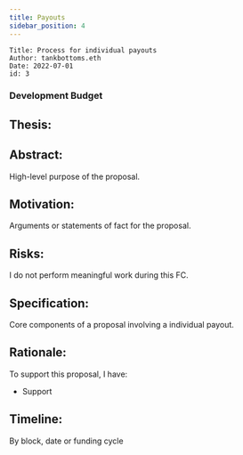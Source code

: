 ```yaml
---
title: Payouts
sidebar_position: 4
---
```


```plain text
Title: Process for individual payouts
Author: tankbottoms.eth
Date: 2022-07-01
id: 3
```

### Development Budget

## Thesis:

## Abstract:

High-level purpose of the proposal.

## Motivation:

Arguments or statements of fact for the proposal.

## Risks:

I do not perform meaningful work during this FC.

## Specification:

Core components of a proposal involving a individual payout.

## Rationale:

To support this proposal, I have:

-   Support

## Timeline:

By block, date or funding cycle
